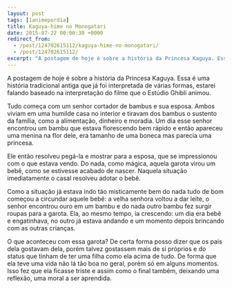 ```yaml
---
layout: post
tags: [1animepordia]
title: Kaguya-hime no Monogatari
date: 2015-07-22 00:00:30 +0000
redirect_from:
  - /post/124702615112/kaguya-hime-no-monogatari/
  - /post/124702615112/
excerpt: "A postagem de hoje é sobre a história da Princesa Kaguya. Essa é uma história tradicional antiga que já foi interpretada de várias formas, estarei falando baseado na interpretação do filme que o Estúdio Ghibli animou."
---
```


A postagem de hoje é sobre a história da Princesa Kaguya. Essa é uma
história tradicional antiga que já foi interpretada de várias formas,
estarei falando baseado na interpretação do filme que o Estúdio Ghibli
animou.

Tudo começa com um senhor cortador de bambus e sua esposa. Ambos viviam
em uma humilde casa no interior e tiravam dos bambus o sustento da
família, como a alimentação, dinheiro e moradia. Um dia esse senhor
encontrou um bambu que estava florescendo bem rápido e então apareceu
uma menina na flor dele, era tamanho de uma boneca mas parecia uma
princesa.

Ele então resolveu pegá-la e mostrar para a esposa, que se impressionou
com o que estava vendo. Do nada, como mágica, aquela garota virou um
bebê, como se estivesse acabado de nascer. Naquela situação
imediatamente o casal resolveu adotar o bebê.

Como a situação já estava indo tão misticamente bem do nada tudo de bom
começou a circundar aquele bebê: a velha senhora voltou a dar leite, o
senhor encontrou ouro em um bambu e do nada outro bambu fez surgir
roupas para a garota. Ela, ao mesmo tempo, ia crescendo: um dia era bebê
e engatinhava, no outro já estava andando e um momento depois brincando
com as outras crianças.

O que aconteceu com essa garota? De certa forma posso dizer que os pais
dela gostavam dela, porém talvez gostassem mais de si próprios e do
status que tinham de ter uma filha como ela acima de tudo. De forma que
ela teve uma vida não lá tão boa no geral, porém só em alguns momentos.
Isso fez que ela ficasse triste e assim como o final também, deixando
uma reflexão, uma moral a ser aprendida.


